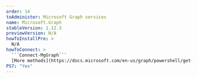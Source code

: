 ```yaml
---
order: 14
toAdminister: Microsoft Graph services
name: Microsoft.Graph
stableVersion: 1.12.3
previewVersion: N/A
howToInstallPre: >
  N/A
howToConnect: >
  ```Connect-MgGraph```
  [More methods](https://docs.microsoft.com/en-us/graph/powershell/get-started)
PS7: "Yes"
---
```


